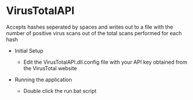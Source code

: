 # VirusTotalAPI
Accepts hashes seperated by spaces and writes out to a file with the number of positive virus scans out of the total scans performed for each hash

- Initial Setup
  - Edit the VirusTotalAPI.dll.config file with your API key obtained from the VirusTotal website
  
- Running the application
  - Double click the run.bat script
